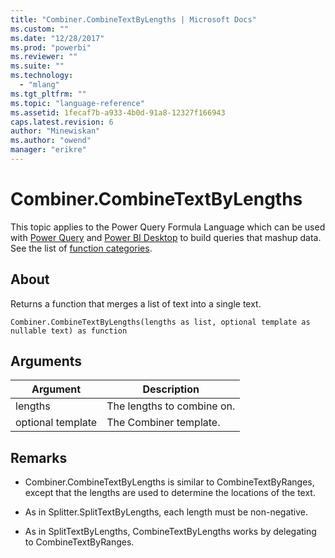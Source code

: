 ```yaml
---
title: "Combiner.CombineTextByLengths | Microsoft Docs"
ms.custom: ""
ms.date: "12/28/2017"
ms.prod: "powerbi"
ms.reviewer: ""
ms.suite: ""
ms.technology: 
  - "mlang"
ms.tgt_pltfrm: ""
ms.topic: "language-reference"
ms.assetid: 1fecaf7b-a933-4b0d-91a8-12327f166943
caps.latest.revision: 6
author: "Minewiskan"
ms.author: "owend"
manager: "erikre"
---
```

# Combiner.CombineTextByLengths
This topic applies to the Power Query Formula Language which can be used with [Power Query](https://support.office.com/article/Introduction-to-Microsoft-Power-Query-for-Excel-6E92E2F4-2079-4E1F-BAD5-89F6269CD605) and [Power BI Desktop](http://go.microsoft.com/fwlink/p/?LinkId=618607) to build queries that mashup data. See the list of [function categories](https://msdn.microsoft.com/en-us/library/mt211003.aspx).  
  
## About  
Returns a function that merges a list of text into a single text.  
  
```  
Combiner.CombineTextByLengths(lengths as list, optional template as nullable text) as function  
```  
  
## Arguments  
  
|Argument|Description|  
|------------|---------------|  
|lengths|The lengths to combine on.|  
|optional template|The Combiner template.|  
  
## <a name="__toc360789947"></a>Remarks  
  
-   Combiner.CombineTextByLengths  is similar to CombineTextByRanges, except that the lengths are used to determine the locations of the text.  
  
-   As in Splitter.SplitTextByLengths, each length must be non-negative.  
  
-   As in SplitTextByLengths, CombineTextByLengths works by delegating to CombineTextByRanges.  
  

